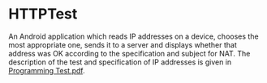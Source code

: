 # HTTPTest

An Android application which reads IP addresses on a device, chooses the most appropriate one, sends it to a server and displays whether that address was OK according to the specification and subject for NAT. The description of the test and specification of IP addresses is given in [Programming Test.pdf](Programming%20Test.pdf).
